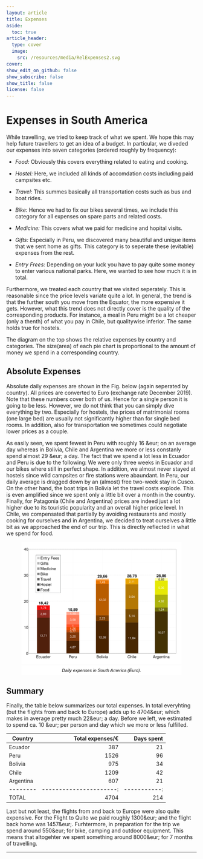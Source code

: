 ```yaml
---
layout: article
title: Expenses
aside:
  toc: true
article_header:
  type: cover
  image:
    src: /resources/media/RelExpenses2.svg
cover: 
show_edit_on_github: false
show_subscribe: false
show_title: false
license: false
---
```


# Expenses in South America

While travelling, we tried to keep track of what we spent. We hope this may help future travellers to get an idea of a budget. In particular, we diveded our expenses into seven categories (ordered roughly by frequency):<br>

- *Food:* Obviously this covers everything related to eating and cooking.<br>

- *Hostel:* Here, we included all kinds of accomdation costs including paid campsites etc.<br>

- *Travel:* This summes basically all transportation costs such as bus and boat rides.<br>

- *Bike:* Hence we had to fix our bikes several times, we include this category for all expenses on spare parts and related costs.<br>

- *Medicine:* This covers what we paid for medicine and hopital visits.<br>

- *Gifts:* Especially in Peru, we discovered many beautiful and unique items that we sent home as gifts. This category is to seperate these (evitable) expenses from the rest.<br>

- *Entry Frees:* Depending on your luck you have to pay quite some money to enter various national parks. Here, we wanted to see how much it is in total.<br>

Furthermore, we treated each country that we visited seperately. This is reasonable since the price levels variate quite a lot. In general, the trend is that the further south you move from the Equator, the more expensive it gets. However, what this trend does not directly cover is the quality of the corresponding products. For instance, a meal in Peru might be a lot cheaper (only a thenth) of what you pay in Chile, but qualitywise inferior. The same holds true for hostels.

The diagram on the top shows the relative expenses by country and categories. The size(area) of each pie chart is proportional to the amount of money we spend in a corresponding country.

## Absolute Expenses

Absolute daily expenses are shown in the Fig. below (again seperated by country). All prices are converted to Euro (exchange rate December 2019). Note that these numbers cover both of us. Hence for a single person it is going to be less. However, we do not think that you can simply dive everything by two. Especially for hostels, the prices of matrimonial rooms (one large bed) are usually not significantly higher than for single bed rooms. In addition, also for transportation we sometimes could negotiate lower prices as a couple.

As easily seen, we spent fewest in Peru with roughly 16 &eur; on an average day whereas in Bolivia, Chile and Argentina we more or less constanly spend almost 29 &eur; a day. The fact that we spend a lot less in Ecuador and Peru is due to the following: We were only three weeks in Ecuador and our bikes where still in perfect shape. In addition, we almost never stayed at hostels since wild campsites or fire stations were abaundant. In Peru, our daily average is dragged down by an (almost) free two-week stay in Cusco. On the other hand, the boat trips in Bolivia let the travel costs explode. This is even amplified since we spent only a little bit over a month in the country. Finally, for Patagonia (Chile and Argentina) prices are indeed just a lot higher due to its touristic popularity and an overall higher price level. In Chile, we compensated that partially by avoiding restaurants and mostly cooking for ourselves and in Argentina, we decided to treat ourselves a little bit as we approached the end of our trip. This is directly reflected in what we spend for food.


<style>
figcaption {
    font: italic smaller sans-serif;
    text-align: center;
    background: #ffffff;
    color: #000000;
    padding: 6px 0;
} 
</style>

<figure>
<img alt="Image" title="icon" src="/resources/media/dailyExpenses3.svg" />
  <figcaption>Daily expenses in South America (Euro).</figcaption>
  </figure>

## Summary

Finally, the table below summarizes our total expenses. In total everyhting (but the flights from and back to Europe) adds up to 4704&eur; which makes in average pretty much 22&eur; a day. Before we left, we estimated to spend ca. 10 &eur; per person and day which we more or less fulfilled. 


Country  | Total expenses/€      | Days spent |
|--------|----------------------:|-----------:|
Ecuador  |                    387|          21|
Peru     |                   1526|          96|
Bolivia  |                    975|          34|
Chile    |                   1209|          42|
Argentina|                    607|          21|
|--------|----------------------:|-----------:|
TOTAL    |                   4704|         214|


Last but not least, the flights from and back to Europe were also quite expensive. For the Flight to Quito we paid roughly 1300&eur; and the flight back home was 1457&eur;. Furhtermore, in preparation for the trip we spend around 550&eur; for bike, camping and outdoor equipment. This means that altogehter we spent something around 8000&eur; for 7 months of travelling.


***
